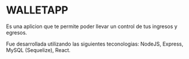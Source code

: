 # WALLETAPP

<p> Es una aplicion que te permite poder llevar un control de tus ingresos y egresos.
 </p>
<p> Fue desarrollada utilizando las siguientes teconologias: NodeJS, Express, MySQL (Sequelize), React. </p>
